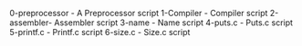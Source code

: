 0-preprocessor - A Preprocessor script
1-Compiler - Compiler script
2-assembler- Assembler script
3-name - Name script
4-puts.c - Puts.c script
5-printf.c - Printf.c script
6-size.c - Size.c script
